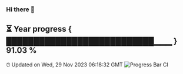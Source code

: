 ### Hi there 👋
⏳ Year progress { ███████████████████████████▁▁▁ } 91.03 %
---
⏰ Updated on Wed, 29 Nov 2023 06:18:32 GMT
![Progress Bar CI](https://github.com/liununu/liununu/workflows/Progress%20Bar%20CI/badge.svg)
